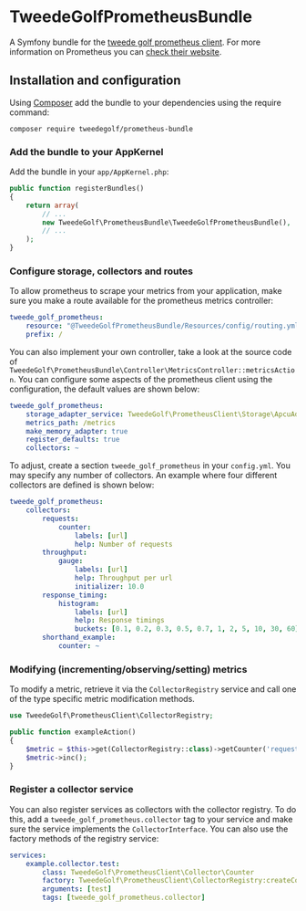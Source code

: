 # TweedeGolfPrometheusBundle
A Symfony bundle for the [tweede golf prometheus client]. For more information
on Prometheus you can [check their website][prometheus].

## Installation and configuration
Using [Composer] add the bundle to your dependencies using the require command:

    composer require tweedegolf/prometheus-bundle

### Add the bundle to your AppKernel
Add the bundle in your `app/AppKernel.php`:

```php
public function registerBundles()
{
    return array(
        // ...
        new TweedeGolf\PrometheusBundle\TweedeGolfPrometheusBundle(),
        // ...
    );
}
```

### Configure storage, collectors and routes
To allow prometheus to scrape your metrics from your application, make sure you
make a route available for the prometheus metrics controller:

```yaml
tweede_golf_prometheus:
    resource: "@TweedeGolfPrometheusBundle/Resources/config/routing.yml"
    prefix: /
```

You can also implement your own controller, take a look at the source code of
`TweedeGolf\PrometheusBundle\Controller\MetricsController::metricsAction`.
You can configure some aspects of the prometheus client using the configuration,
the default values are shown below:

```yaml
tweede_golf_prometheus:
    storage_adapter_service: TweedeGolf\PrometheusClient\Storage\ApcuAdapter
    metrics_path: /metrics
    make_memory_adapter: true
    register_defaults: true
    collectors: ~
```

To adjust, create a section `tweede_golf_prometheus` in your `config.yml`. You
may specify any number of collectors. An example where four different collectors
are defined is shown below:

```yaml
tweede_golf_prometheus:
    collectors:
        requests:
            counter:
                labels: [url]
                help: Number of requests
        throughput:
            gauge:
                labels: [url]
                help: Throughput per url
                initializer: 10.0
        response_timing:
            histogram:
                labels: [url]
                help: Response timings
                buckets: [0.1, 0.2, 0.3, 0.5, 0.7, 1, 2, 5, 10, 30, 60]
        shorthand_example:
            counter: ~
```

### Modifying (incrementing/observing/setting) metrics
To modify a metric, retrieve it via the `CollectorRegistry` service and call
one of the type specific metric modification methods.

```php
use TweedeGolf\PrometheusClient\CollectorRegistry;

public function exampleAction()
{
    $metric = $this->get(CollectorRegistry::class)->getCounter('requests');
    $metric->inc();
}
```

### Register a collector service
You can also register services as collectors with the collector registry. To
do this, add a `tweede_golf_prometheus.collector` tag to your service and make
sure the service implements the `CollectorInterface`. You can also use the
factory methods of the registry service:

```yaml
services:
    example.collector.test:
        class: TweedeGolf\PrometheusClient\Collector\Counter
        factory: TweedeGolf\PrometheusClient\CollectorRegistry:createCounter
        arguments: [test]
        tags: [tweede_golf_prometheus.collector]
```

[tweede golf prometheus client]: https://github.com/tweedegolf/prometheus-client
[prometheus]: https://prometheus.io
[Composer]: https://getcomposer.org
